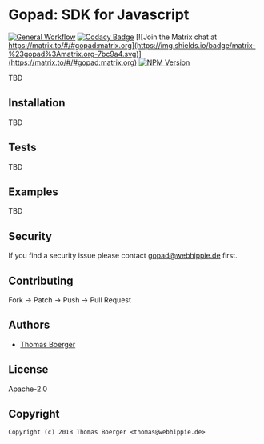 # Gopad: SDK for Javascript

[![General Workflow](https://github.com/gopad/gopad-js/actions/workflows/general.yml/badge.svg)](https://github.com/gopad/gopad-js/actions/workflows/general.yml) [![Codacy Badge](https://app.codacy.com/project/badge/Grade/de988a49ed9f4e3eae33faa17b5f08d4)](https://www.codacy.com/gh/gopad/gopad-js/dashboard?utm_source=github.com&amp;utm_medium=referral&amp;utm_content=gopad/gopad-js&amp;utm_campaign=Badge_Grade) [![Join the Matrix chat at https://matrix.to/#/#gopad:matrix.org](https://img.shields.io/badge/matrix-%23gopad%3Amatrix.org-7bc9a4.svg)](https://matrix.to/#/#gopad:matrix.org) [![NPM Version](https://badge.fury.io/js/gopad.svg)](https://badge.fury.io/js/gopad)

TBD

## Installation

TBD

## Tests

TBD

## Examples

TBD

## Security

If you find a security issue please contact
[gopad@webhippie.de](mailto:gopad@webhippie.de) first.

## Contributing

Fork -> Patch -> Push -> Pull Request

## Authors

-   [Thomas Boerger](https://github.com/tboerger)

## License

Apache-2.0

## Copyright

```console
Copyright (c) 2018 Thomas Boerger <thomas@webhippie.de>
```
